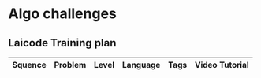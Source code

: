 # Algo challenges

## Laicode Training plan

| Squence | Problem       | Level  | Language  | Tags | Video Tutorial|
|:-------:|:--------------|:------:|:---------:|:----:|:-------------:|
